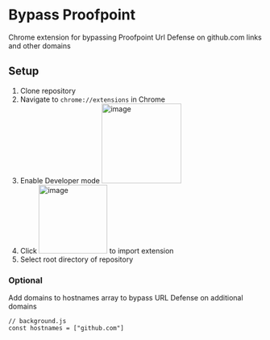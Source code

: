 # Bypass Proofpoint
Chrome extension for bypassing Proofpoint Url Defense on github.com links and other domains

## Setup 
1. Clone repository
2. Navigate to `chrome://extensions` in Chrome
3. Enable Developer mode <img width="158" alt="image" src="https://github.com/dustinlikenssch/bypass-proofpoint/assets/53537928/44b719d2-fb8d-4949-ae1a-cf153b4b3394">
4. Click <img width="136" alt="image" src="https://github.com/dustinlikenssch/bypass-proofpoint/assets/53537928/6bf06f40-3800-411b-a800-386c890f0f87">
to import extension
5. Select root directory of repository

### Optional 
Add domains to hostnames array to bypass URL Defense on additional domains 
```
// background.js
const hostnames = ["github.com"]
```

